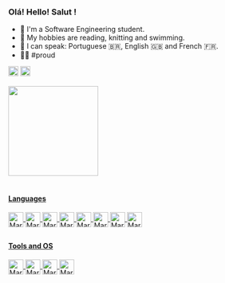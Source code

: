 ### Olá! Hello! Salut !
- 🌱 I'm a Software Engineering student.
- 🔭 My hobbies are reading, knitting and swimming.
- 👅 I can speak: Portuguese 🇧🇷, English 🇬🇧 and French 🇫🇷.
- 🏳️‍🌈 #proud
<div>
  <a href="https://www.linkedin.com/in/capella-marcosfilipe" target="_blank"><img height="20" src="https://img.shields.io/badge/LinkedIn-0077B5?style=for-the-badge&logo=linkedin&logoColor=white" target="_blank"></a>
  <a href="https://leetcode.com/capella-marcosfilipe/"><img height="20" src="https://img.shields.io/badge/-LeetCode-FFA116?style=for-the-badge&logo=LeetCode&logoColor=black"></a>
</div>
<br>
<div align="left">
  <a href="https://github.com/capella-marcosfilipe">
  <img height="180em" src="https://github-readme-stats.vercel.app/api?username=capella-marcosfilipe&show_icons=true&theme=vue-dark&include_all_commits=true&count_private=true"/>
</div>
<div style="display: inline_block"><br>
  <h4>Languages</h4>
  <img align="center" alt="Marcos-Typescript" height="30" src="https://img.shields.io/badge/TypeScript-007ACC?style=for-the-badge&logo=typescript&logoColor=white">
  <img align="center" alt="Marcos-Javascript" height="30" src="https://img.shields.io/badge/JavaScript-F7DF1E?style=for-the-badge&logo=javascript&logoColor=black">
  <img align="center" alt="Marcos-NodeJS" height="30" src="https://img.shields.io/badge/Node.js-43853D?style=for-the-badge&logo=node.js&logoColor=white">
  <img align="center" alt="Marcos-ExpressJS" height="30" src="https://img.shields.io/badge/Express.js-404D59?style=for-the-badge">
  <img align="center" alt="Marcos-Java" height="30" src="https://img.shields.io/badge/Java-ED8B00?style=for-the-badge&logo=openjdk&logoColor=white">
  <img align="center" alt="Marcos-MongoDB" height="30" src="https://img.shields.io/badge/MongoDB-4EA94B?style=for-the-badge&logo=mongodb&logoColor=white">
  <img align="center" alt="Marcos-SQL" height="30" src="https://img.shields.io/badge/sql-grey?style=for-the-badge&logo=mysql&logoColor=white">
  <img align="center"alt="Marcos-Postgre"height="30"src="https://img.shields.io/badge/PostgreSQL-316192?style=for-the-badge&logo=postgresql&logoColor=white">
</div>  
  
  ##
  
<div style="display: inline_block">
  <h4>Tools and OS</h4>
  <img align="center" alt="Marcos-VSC" height="30" src="https://img.shields.io/badge/Visual_Studio_Code-0078D6?style=for-the-badge&logo=visual%20studio%20code&logoColor=white">
  <img align="center" alt="Marcos-Notion" height="30" src="https://img.shields.io/badge/Notion-0078D6?style=for-the-badge&logo=notion&logoColor=white">
  <img align="center" alt="Marcos-Windows" height="30" src="https://img.shields.io/badge/Windows-0078D6?style=for-the-badge&logo=windows&logoColor=white">
  <img align="center" alt="Marcos-Linux" height="30" src="https://img.shields.io/badge/linux-0078D6?style=for-the-badge&logo=Linux&logoColor=white">
</div>
  
  ##


